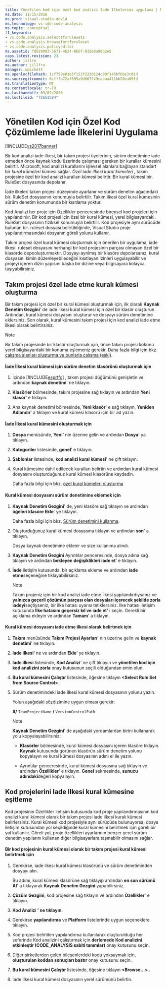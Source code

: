 ```yaml
---
title: Yönetilen kod için özel kod analizi Iade Ilkelerini uygulama | Microsoft Docs
ms.date: 11/15/2016
ms.prod: visual-studio-dev14
ms.technology: vs-ide-code-analysis
ms.topic: conceptual
f1_keywords:
- vs.code.analysis.selecttfsrulesets
- vs.code.analysis.browsefortfsruleset
- vs.code.analysis.policyeditor
ms.assetid: fd029003-5671-4b24-8b6f-032e0a98b2e8
caps.latest.revision: 23
author: jillre
ms.author: jillfra
manager: wpickett
ms.openlocfilehash: 1cf759e01e5f152f2220124c90f145bfbbe3c01d
ms.sourcegitcommit: 6cfffa72af599a9d667249caaaa411bb28ea69fd
ms.translationtype: MT
ms.contentlocale: tr-TR
ms.lasthandoff: 09/02/2020
ms.locfileid: "72651584"
---
```

# <a name="implementing-custom-code-analysis-check-in-policies-for-managed-code"></a>Yönetilen Kod için Özel Kod Çözümleme İade İlkelerini Uygulama
[!INCLUDE[vs2017banner](../includes/vs2017banner.md)]

Bir kod analizi iade ilkesi, bir takım projesi üyelerinin, sürüm denetimine iade etmeden önce kaynak kodu üzerinde çalışması gereken bir kurallar kümesini belirtir. Microsoft, kod analizi kurallarını işlevsel alanlara bağlayan standart bir *kural kümeleri* kümesi sağlar. *Özel iade ilkesi kural kümeleri* , takım projesine özel bir kod analizi kuralları kümesi belirtir. Bir kural kümesi bir. RuleSet dosyasında depolanır.

 İade ilkeleri takım projesi düzeyinde ayarlanır ve sürüm denetim ağacındaki bir. RuleSet dosyasının konumuyla belirtilir. Takım ilkesi özel kural kümesinin sürüm denetim konumunda bir kısıtlama yoktur.

 Kod Analizi her proje için Özellikler penceresinde bireysel kod projeleri için yapılandırılır. Bir kod projesi için özel bir kural kümesi, yerel bilgisayardaki. RuleSet dosyasının fiziksel konumuyla belirtilir. Kod projesiyle aynı sürücüde bulunan bir. ruleset dosyası belirtildiğinde, Visual Studio proje yapılandırmasındaki dosyanın göreli yolunu kullanır.

 Takım projesi özel kural kümesi oluşturmak için önerilen bir uygulama, iade ilkesi. ruleset dosyasını herhangi bir kod projesinin parçası olmayan özel bir klasörde depooluşturmaktır. Dosyayı ayrılmış bir klasöre depolarsanız, kural dosyasını kimin düzenleyebileceğini kısıtlayan izinleri uygulayabilir ve projeyi içeren dizin yapısını başka bir dizine veya bilgisayara kolayca taşıyabilirsiniz.

## <a name="creating-the-team-project-custom-check-in-rule-set"></a>Takım projesi özel Iade etme kuralı kümesi oluşturma
 Bir takım projesi için özel bir kural kümesi oluşturmak için, ilk olarak **Kaynak Denetim Gezgini**' de iade ilkesi kural kümesi için özel bir klasör oluşturun. Ardından, kural kümesi dosyasını oluşturur ve dosyayı sürüm denetimine eklersiniz. Son olarak, kural kümesini takım projesi için kod analizi iade etme ilkesi olarak belirtirsiniz.

> [!NOTE]
> Bir takım projesinde bir klasör oluşturmak için, önce takım projesi kökünü yerel bilgisayardaki bir konuma eşlemeniz gerekir. Daha fazla bilgi için bkz. [çalışma alanları oluşturma ve bunlarla çalışma (eski)](https://msdn.microsoft.com/db4d5692-179a-44fe-ad31-0c1c900c9cb2).

#### <a name="to-create-the-version-control-folder-for-the-check-in-policy-rule-set"></a>İade İlkesi kural kümesi için sürüm denetim klasörünü oluşturmak için

1. İçinde [!INCLUDE[esprtfc](../includes/esprtfc-md.md)] , takım projesi düğümünü genişletin ve ardından **kaynak denetimi**' ne tıklayın.

2. **Klasörler** bölmesinde, takım projesine sağ tıklayın ve ardından **Yeni klasör**' e tıklayın.

3. Ana kaynak denetimi bölmesinde, **Yeni klasör**' e sağ tıklayın, **Yeniden Adlandır**' a tıklayın ve kural kümesi klasörü için bir ad yazın.

#### <a name="to-create-the-check-in-policy-rule-set"></a>İade İlkesi kural kümesini oluşturmak için

1. **Dosya** menüsünde, **Yeni**' nin üzerine gelin ve ardından **Dosya**' ya tıklayın.

2. **Kategoriler** listesinde, **genel**' e tıklayın.

3. **Şablonlar** listesinde, **kod analizi kural kümesi**' ne çift tıklayın.

4. Kural kümesine dahil edilecek kuralları belirtin ve ardından kural kümesi dosyasını oluşturduğunuz kural kümesi klasörüne kaydedin.

     Daha fazla bilgi için bkz. [özel kural kümeleri oluşturma](../code-quality/creating-custom-code-analysis-rule-sets.md)

#### <a name="to-add-the-rule-set-file-to-version-control"></a>Kural kümesi dosyasını sürüm denetimine eklemek için

1. **Kaynak Denetim Gezgini**' de, yeni klasöre sağ tıklayın ve ardından **öğeleri klasöre Ekle**' ye tıklayın.

     Daha fazla bilgi için bkz. [Sürüm denetimini kullanma](https://msdn.microsoft.com/library/33267cee-fe5f-4aa3-b2cd-6d22ceace314).

2. Oluşturduğunuz kural kümesi dosyasına tıklayın ve ardından **son**' a tıklayın.

     Dosya kaynak denetimine eklenir ve size kullanıma alındı.

3. **Kaynak Denetim Gezgini** Ayrıntılar penceresinde, dosya adına sağ tıklayın ve ardından **bekleyen değişiklikleri iade et**' e tıklayın.

4. **İade** iletişim kutusunda, bir açıklama ekleme ve ardından **iade etme**seçeneğine tıklayabilirsiniz.

    > [!NOTE]
    > Takım projeniz için bir kod analizi iade etme ilkesi yapılandırdıysanız ve **yalnızca geçerli çözümün parçası olan dosyaları içerecek şekilde zorla iadeyi**seçtiyseniz, bir ilke hatası uyarısı tetiklersiniz. Ilke hatası iletişim kutusunda **İlke hatasını geçersiz kıl ve iade et**' i seçin. Gerekli bir açıklama ekleyin ve ardından **Tamam**' a tıklayın.

#### <a name="to-specify-the-rule-set-file-as-the-check-in-policy"></a>Kural kümesi dosyasını iade etme ilkesi olarak belirtmek için

1. **Takım** menüsünde **Takım Projesi Ayarları**' nın üzerine gelin ve **kaynak denetimi**' ne tıklayın.

2. **Iade ilkesi**' ne ve ardından **Ekle**' ye tıklayın.

3. **Iade ilkesi** listesinde, **Kod Analizi**' ne çift tıklayın ve **yönetilen kod için kod analizini zorla** onay kutusunun seçili olduğundan emin olun.

4. **Bu kural kümesini Çalıştır** listesinde, öğesine tıklayın **\<Select Rule Set from Source Control>** .

5. Sürüm denetimindeki iade ilkesi kural kümesi dosyasının yolunu yazın.

     Yolun aşağıdaki sözdizimine uygun olması gerekir:

     **$/** `TeamProjectName` **/** `VersionControlPath`

    > [!NOTE]
    > **Kaynak Denetim Gezgini**' de aşağıdaki yordamlardan birini kullanarak yolu kopyalayabilirsiniz:

    - **Klasörler** bölmesinde, kural kümesi dosyasını içeren klasöre tıklayın. **Kaynak** kutusunda görünen klasörün sürüm denetim yolunu kopyalayın ve kural kümesi dosyasının adını el ile yazın.

    - Ayrıntılar penceresinde, kural kümesi dosyasına sağ tıklayın ve ardından **Özellikler**' e tıklayın. **Genel** sekmesinde, **sunucu adındaki**değeri kopyalayın.

## <a name="synchronizing-code-projects-to-the-check-in-policy-rule-set"></a>Kod projelerini Iade Ilkesi kural kümesine eşitleme
 Kod projesinin Özellikler iletişim kutusunda kod proje yapılandırmasının kod analizi kural kümesi olarak bir takım projesi iade ilkesi kuralı kümesi belirlersiniz. Kural kümesi kod projesiyle aynı sürücüde bulunuyorsa, dosya iletişim kutusundan yol seçildiğinde kural kümesini belirtmek için göreli bir yol kullanılır. Göreli yol, proje özellikleri ayarlarının benzer yerel sürüm denetim yapılarını kullanan diğer bilgisayarlara taşınabilir olmasını sağlar.

#### <a name="to-specify-a-team-project-rule-set-as-the-rule-set-of-a-code-project"></a>Bir kod projesinin kural kümesi olarak bir takım projesi kural kümesi belirtmek için

1. Gerekirse, iade ilkesi kural kümesi klasörünü ve sürüm denetiminden dosyayı alın.

     Bu adımı, kural kümesi klasörüne sağ tıklayıp ardından **en son sürümü Al**' a tıklayarak **Kaynak Denetim Gezgini** yapabilirsiniz.

2. **Çözüm Gezgini**, kod projesine sağ tıklayın ve ardından **Özellikler**' e tıklayın.

3. **Kod Analizi ' ne tıklayın**.

4. Gerekirse **yapılandırma** ve **Platform** listelerinde uygun seçeneklere tıklayın.

5. Kod projesi belirtilen yapılandırma kullanılarak oluşturulduğu her seferinde Kod analizini çalıştırmak için **derlemede Kod analizini etkinleştir (CODE_ANALYSIS sabiti tanımlar)** onay kutusunu seçin.

6. Diğer şirketlerden gelen bileşenlerdeki kodu yoksaymak için, **oluşturulan koddan sonuçları bastır** onay kutusunu seçin.

7. **Bu kural kümesini Çalıştır** listesinde, öğesine tıklayın **\<Browse...>** .

8. İade İlkesi kural kümesi dosyasının yerel sürümünü belirtin.
